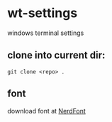 # wt-settings
windows terminal settings

## clone into current dir:
```
git clone <repo> .
```
## font
download font at [NerdFont](https://www.nerdfonts.com/font-downloads)
